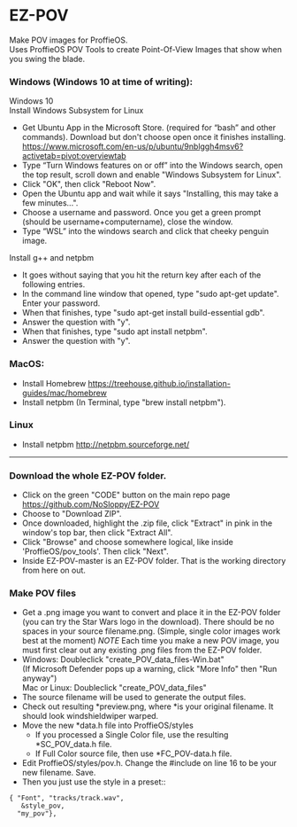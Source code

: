 # EZ-POV
Make POV images for ProffieOS.  
Uses ProffieOS POV Tools to create Point-Of-View Images that show when you swing the blade.

### Windows (Windows 10 at time of writing):  

Windows 10  
Install Windows Subsystem for Linux  
- Get Ubuntu App in the Microsoft Store. (required for “bash” and other commands). Download but don't choose open once it finishes installing. 
https://www.microsoft.com/en-us/p/ubuntu/9nblggh4msv6?activetab=pivot:overviewtab
- Type “Turn Windows features on or off” into the Windows search, open the top result, scroll down and enable "Windows Subsystem for Linux".
- Click "OK", then click "Reboot Now". 
- Open the Ubuntu app and wait while it says "Installing, this may take a few minutes...".
- Choose a username and password. Once you get a green prompt (should be username+computername), close the window.
- Type “WSL” into the windows search and click that cheeky penguin image.  

Install g++ and netpbm
- It goes without saying that you hit the return key after each of the following entries.
- In the command line window that opened, type "sudo apt-get update". Enter your password.
- When that finishes, type "sudo apt-get install build-essential gdb".
- Answer the question with "y".
- When that finishes, type "sudo apt install netpbm".
- Answer the question with "y".

### MacOS:
- Install Homebrew https://treehouse.github.io/installation-guides/mac/homebrew
- Install netpbm (In Terminal, type "brew install netpbm").  

### Linux
- Install netpbm http://netpbm.sourceforge.net/

---------------------------------------------------------------------------------------
### Download the whole EZ-POV folder.  
- Click on the green "CODE" button on the main repo page https://github.com/NoSloppy/EZ-POV
- Choose to "Download ZIP".
- Once downloaded, highlight the .zip file, click "Extract" in pink in the window's top bar, then click "Extract All".
- Click "Browse" and choose somewhere logical, like inside 'ProffieOS/pov_tools'. Then click "Next".
- Inside EZ-POV-master is an EZ-POV folder. That is the working directory from here on out.

### Make POV files

- Get a .png image you want to convert and place it in the EZ-POV folder (you can try the Star Wars logo in the download).
There should be no spaces in your source filename.png. (Simple, single color images work best at the moment)
*NOTE* Each time you make a new POV image, you must first clear out any existing .png files from the EZ-POV folder.
- Windows: Doubleclick "create_POV_data_files-Win.bat"  
    (If Microsoft Defender pops up a warning, click "More Info" then "Run anyway")  
    Mac or Linux: Doubleclick "create_POV_data_files"
- The source filename will be used to generate the output files.
- Check out resulting *preview.png, where *is your original filename. It should look windshieldwiper warped.
- Move the new *data.h file into ProffieOS/styles
    - If you processed a Single Color file, use the resulting *SC_POV_data.h file.
    - If Full Color source file, then use *FC_POV-data.h file.
- Edit ProffieOS/styles/pov.h. Change the #include on line 16 to be your new filename. Save.
- Then you just use the style in a preset::
```
{ "Font", "tracks/track.wav",
   &style_pov, 
  "my_pov"},
  ```



